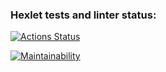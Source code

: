 ### Hexlet tests and linter status:
[![Actions Status](https://github.com/nekedio/java-project-lvl1/workflows/hexlet-check/badge.svg)](https://github.com/nekedio/java-project-lvl1/actions)

[![Maintainability](https://api.codeclimate.com/v1/badges/e041f6329522337a3656/maintainability)](https://codeclimate.com/github/nekedio/java-project-lvl1/maintainability)
